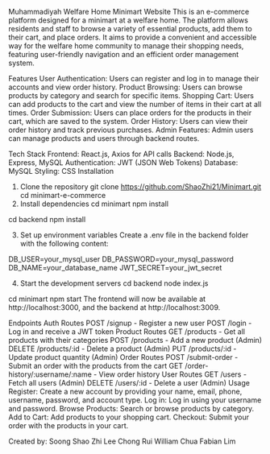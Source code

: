 Muhammadiyah Welfare Home Minimart Website
This is an e-commerce platform designed for a minimart at a welfare home. The platform allows residents and staff to browse a variety of essential products, add them to their cart, and place orders. It aims to provide a convenient and accessible way for the welfare home community to manage their shopping needs, featuring user-friendly navigation and an efficient order management system.

Features
User Authentication: Users can register and log in to manage their accounts and view order history.
Product Browsing: Users can browse products by category and search for specific items.
Shopping Cart: Users can add products to the cart and view the number of items in their cart at all times.
Order Submission: Users can place orders for the products in their cart, which are saved to the system.
Order History: Users can view their order history and track previous purchases.
Admin Features: Admin users can manage products and users through backend routes.

Tech Stack
Frontend: React.js, Axios for API calls
Backend: Node.js, Express, MySQL
Authentication: JWT (JSON Web Tokens)
Database: MySQL
Styling: CSS
Installation
1. Clone the repository
git clone https://github.com/ShaoZhi21/Minimart.git
cd minimart-e-commerce
2. Install dependencies
cd minimart
npm install

cd backend
npm install

3. Set up environment variables
Create a .env file in the backend folder with the following content:

DB_USER=your_mysql_user
DB_PASSWORD=your_mysql_password
DB_NAME=your_database_name
JWT_SECRET=your_jwt_secret

4. Start the development servers
cd backend
node index.js

cd minimart
npm start
The frontend will now be available at http://localhost:3000, and the backend at http://localhost:3009.

Endpoints
Auth Routes
POST /signup - Register a new user
POST /login - Log in and receive a JWT token
Product Routes
GET /products - Get all products with their categories
POST /products - Add a new product (Admin)
DELETE /products/:id - Delete a product (Admin)
PUT /products/:id - Update product quantity (Admin)
Order Routes
POST /submit-order - Submit an order with the products from the cart
GET /order-history/:username/:name - View order history
User Routes
GET /users - Fetch all users (Admin)
DELETE /users/:id - Delete a user (Admin)
Usage
Register: Create a new account by providing your name, email, phone, username, password, and account type.
Log in: Log in using your username and password.
Browse Products: Search or browse products by category.
Add to Cart: Add products to your shopping cart.
Checkout: Submit your order with the products in your cart.

Created by:
Soong Shao Zhi
Lee Chong Rui
William Chua
Fabian Lim